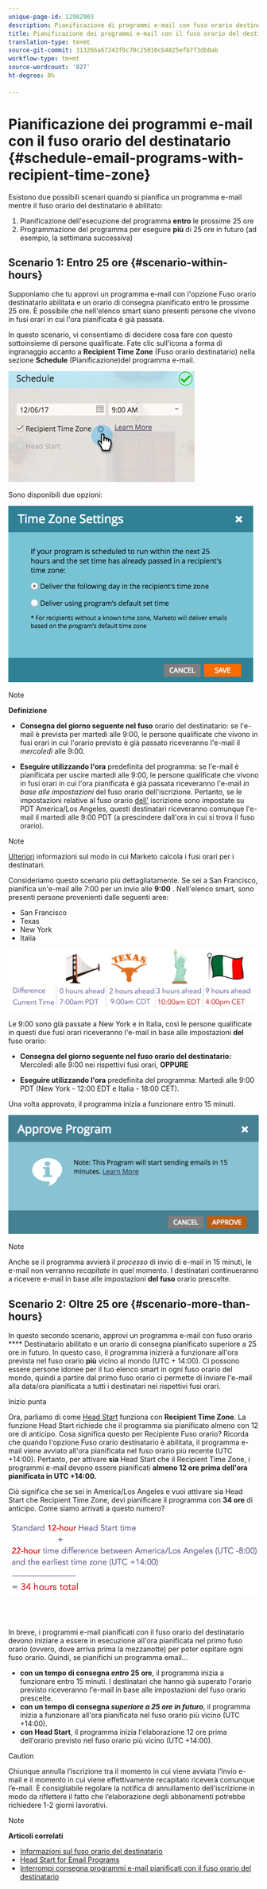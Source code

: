 ```yaml
---
unique-page-id: 12982903
description: Pianificazione di programmi e-mail con fuso orario destinatario - Documenti Marketo - Documentazione prodotto
title: Pianificazione dei programmi e-mail con il fuso orario del destinatario
translation-type: tm+mt
source-git-commit: 313266a67243f0c70c25010cb4825efb7f3db0ab
workflow-type: tm+mt
source-wordcount: '827'
ht-degree: 0%

---
```



# Pianificazione dei programmi e-mail con il fuso orario del destinatario {#schedule-email-programs-with-recipient-time-zone}

Esistono due possibili scenari quando si pianifica un programma e-mail mentre il fuso orario del destinatario è abilitato:

1. Pianificazione dell&#39;esecuzione del programma **entro** le prossime 25 ore
1. Programmazione del programma per eseguire **più** di 25 ore in futuro (ad esempio, la settimana successiva)

## Scenario 1: Entro 25 ore {#scenario-within-hours}

Supponiamo che tu approvi un programma e-mail con l&#39;opzione Fuso orario destinatario abilitata e un orario di consegna pianificato entro le prossime 25 ore. È possibile che nell&#39;elenco smart siano presenti persone che vivono in fusi orari in cui l&#39;ora pianificata è già passata.

In questo scenario, vi consentiamo di decidere cosa fare con questo sottoinsieme di persone qualificate. Fate clic sull&#39;icona a forma di ingranaggio accanto a **Recipient Time Zone** (Fuso orario destinatario) nella sezione **Schedule** (Pianificazione)del programma e-mail.

![](assets/image2017-12-5-10-3a46-3a42.png)

Sono disponibili due opzioni:

![](assets/image2017-12-5-10-3a31-3a28.png)

>[!NOTE]
>
>**Definizione**
>
>* **Consegna del giorno seguente nel fuso** orario del destinatario: se l&#39;e-mail è prevista per martedì alle 9:00, le persone qualificate che vivono in fusi orari in cui l&#39;orario previsto è già passato riceveranno l&#39;e-mail il *mercoledì* alle 9:00.
   >
   >
* **Eseguire utilizzando l&#39;ora** predefinita del programma: se l&#39;e-mail è pianificata per uscire martedì alle 9:00, le persone qualificate che vivono in fusi orari in cui l&#39;ora pianificata è già passata riceveranno l&#39;e-mail *in base alle impostazioni* del fuso orario dell&#39;iscrizione. Pertanto, se le impostazioni relative al fuso orario [dell&#39;](../../../../../product-docs/administration/settings/select-your-language-locale-and-time-zone.md) iscrizione sono impostate [](../../../../../product-docs/administration/settings/set-default-location-settings-for-a-subscription.md) su PDT America/Los Angeles, questi destinatari riceveranno comunque l&#39;e-mail il martedì alle 9:00 PDT (a prescindere dall&#39;ora in cui si trova il fuso orario).

>



>[!NOTE]
>
>[Ulteriori](https://docs.marketo.com/display/DOCS/Understanding+Recipient+Time+Zone#UnderstandingRecipientTimeZone-CalculatingTimeZone) informazioni sul modo in cui Marketo calcola i fusi orari per i destinatari.

Consideriamo questo scenario più dettagliatamente. Se sei a San Francisco, pianifica un&#39;e-mail alle 7:00 per un invio alle **9:00** . Nell&#39;elenco smart, sono presenti persone provenienti dalle seguenti aree:

* San Francisco
* Texas
* New York
* Italia

![](assets/image2017-12-6-10-3a52-3a41.png)

Le 9:00 sono già passate a New York e in Italia, così le persone qualificate in questi due fusi orari riceveranno l&#39;e-mail in base alle impostazioni **del** fuso orario:

* **Consegna del giorno seguente nel fuso orario del destinatario:** Mercoledì alle 9:00 nei rispettivi fusi orari, **OPPURE**

* **Eseguire utilizzando l&#39;ora** predefinita del programma: Martedì alle 9:00 PDT (New York - 12:00 EDT e Italia - 18:00 CET).

Una volta approvato, il programma inizia a funzionare entro 15 minuti.

![](assets/screen-shot-2017-12-09-at-3.34.14-pm.png)

>[!NOTE]
>
>Anche se il programma avvierà il *processo* di invio di e-mail in 15 minuti, le e-mail non verranno *recapitate* in quel momento. I destinatari continueranno a ricevere e-mail in base alle impostazioni **del fuso** orario prescelte.

## Scenario 2: Oltre 25 ore {#scenario-more-than-hours}

In questo secondo scenario, approvi un programma e-mail con fuso orario **** Destinatario abilitato e un orario di consegna pianificato superiore a 25 ore in futuro. In questo caso, il programma inizierà a funzionare all&#39;ora prevista nel fuso orario **più** vicino al mondo (UTC + 14:00). Ci possono essere persone idonee per il tuo elenco smart in ogni fuso orario del mondo, quindi a partire dal primo fuso orario ci permette di inviare l&#39;e-mail alla data/ora pianificata a tutti i destinatari nei rispettivi fusi orari.

Inizio punta

Ora, parliamo di come [Head Start](../../../../../product-docs/email-marketing/email-programs/email-program-actions/head-start-for-email-programs.md) funziona con **Recipient Time Zone**. La funzione Head Start richiede che il programma sia pianificato almeno con 12 ore di anticipo. Cosa significa questo per Recipiente Fuso orario? Ricorda che quando l&#39;opzione Fuso orario destinatario è abilitata, il programma e-mail viene avviato all&#39;ora pianificata nel fuso orario più recente (UTC +14:00). Pertanto, per attivare **sia** Head Start che il Recipient Time Zone, i programmi e-mail devono essere pianificati **almeno 12 ore prima dell&#39;ora pianificata in UTC +14:00.**

Ciò significa che se sei in America/Los Angeles e vuoi attivare sia Head Start che Recipient Time Zone, devi pianificare il programma con **34 ore** di anticipo. Come siamo arrivati a questo numero?

![](assets/image2017-12-5-13-3a11-3a38.png)

<br> 

In breve, i programmi e-mail pianificati con il fuso orario del destinatario devono iniziare a essere in esecuzione all&#39;ora pianificata nel primo fuso orario (ovvero, dove arriva prima la mezzanotte) per poter ospitare ogni fuso orario. Quindi, se pianifichi un programma email...

* **con un tempo di consegna *entro* 25 ore**, il programma inizia a funzionare entro 15 minuti. I destinatari che hanno già superato l&#39;orario previsto riceveranno l&#39;e-mail in base alle impostazioni del fuso orario prescelte.
* **con un tempo di consegna *superiore* *a 25 ore in futuro***, il programma inizia a funzionare all&#39;ora pianificata nel fuso orario più vicino (UTC +14:00).
* **con Head Start**, il programma inizia l&#39;elaborazione 12 ore prima dell&#39;orario previsto nel fuso orario più vicino (UTC +14:00).

>[!CAUTION]
>
>Chiunque annulla l’iscrizione tra il momento in cui viene avviata l’invio e-mail e il momento in cui viene effettivamente recapitato riceverà comunque l’e-mail. È consigliabile regolare la notifica di annullamento dell’iscrizione in modo da riflettere il fatto che l’elaborazione degli abbonamenti potrebbe richiedere 1-2 giorni lavorativi.

>[!NOTE]
>
>**Articoli correlati**
>
>* [Informazioni sul fuso orario del destinatario](understanding-recipient-time-zone.md)
>* [Head Start for Email Programs](../../../../../product-docs/email-marketing/email-programs/email-program-actions/head-start-for-email-programs.md)
>* [Interrompi consegna programmi e-mail pianificati con il fuso orario del destinatario](abort-delivery-of-email-programs-scheduled-with-recipient-time-zone.md)

>



